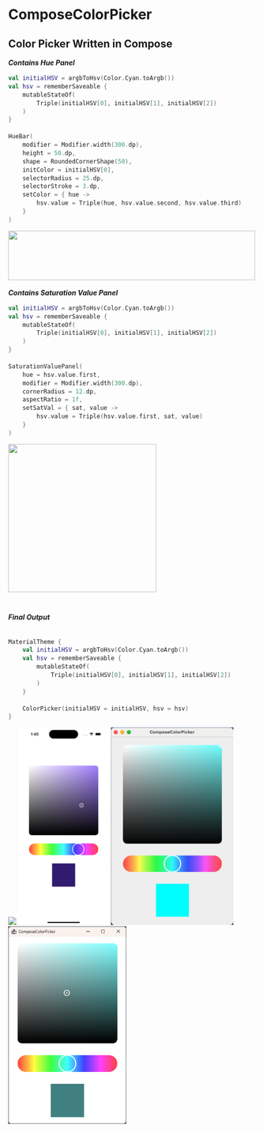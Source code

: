 # ComposeColorPicker
## Color Picker Written in Compose

**_Contains Hue Panel_**
```Kotlin
val initialHSV = argbToHsv(Color.Cyan.toArgb())
val hsv = rememberSaveable { 
    mutableStateOf(
        Triple(initialHSV[0], initialHSV[1], initialHSV[2])
    )
}

HueBar(
    modifier = Modifier.width(300.dp),
    height = 50.dp,
    shape = RoundedCornerShape(50),
    initColor = initialHSV[0],
    selectorRadius = 25.dp,
    selectorStroke = 3.dp,
    setColor = { hue ->
        hsv.value = Triple(hue, hsv.value.second, hsv.value.third)
    }
)
```

<img src="img/Hue.png?raw=true" width="500" height="100"/>

**_Contains Saturation Value Panel_**
```Kotlin
val initialHSV = argbToHsv(Color.Cyan.toArgb())
val hsv = rememberSaveable { 
    mutableStateOf(
        Triple(initialHSV[0], initialHSV[1], initialHSV[2])
    )
}

SaturationValuePanel(
    hue = hsv.value.first,
    modifier = Modifier.width(300.dp),
    cornerRadius = 12.dp,
    aspectRatio = 1f,
    setSatVal = { sat, value ->
        hsv.value = Triple(hsv.value.first, sat, value)
    }
)
```

<img height="300" src="img/SatVal.png?raw=true" width="300"/></img>

#
###### **_Final Output_**
```Kotlin
MaterialTheme {
    val initialHSV = argbToHsv(Color.Cyan.toArgb())
    val hsv = rememberSaveable {
        mutableStateOf(
            Triple(initialHSV[0], initialHSV[1], initialHSV[2])
        )
    }
    
    ColorPicker(initialHSV = initialHSV, hsv = hsv)
}
```

<img src="img/ColorPicker(Android).gif?raw=true"></img>
<img height="400" src="img/ColorPicker(iOS).png?raw=true"/></img>
<img height="400" src="img/ColorPicker(Mac).png?raw=true"/></img>
<img height="400" src="img/ColorPicker(Windows).png?raw=true"/></img>
